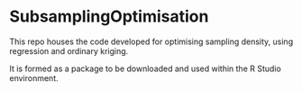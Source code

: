 # SubsamplingOptimisation

This repo houses the code developed for optimising sampling density, using regression and ordinary kriging.

It is formed as a package to be downloaded and used within the R Studio environment.
